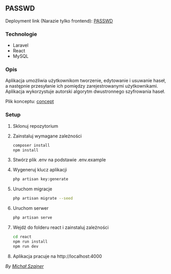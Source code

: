 ## PASSWD

Deployment link (Narazie tylko frontend): [PASSWD](https://passwd-manager.netlify.app/)

### Technologie
- Laravel
- React
- MySQL

### Opis
Aplikacja umożliwia użytkownikom tworzenie, edytowanie i usuwanie haseł, a następnie przesyłanie ich pomiędzy zarejestrowanymi użytkownikami.
Aplikacja wykorzystuje autorski algorytm dwustronnego szyfrowania haseł.

Plik konceptu: [concept](concept.md)

### Setup

1. Sklonuj repozytorium
2. Zainstaluj wymagane zależności
    ```bash
    composer install
    npm install
    ```
3. Stwórz plik .env na podstawie .env.example
4. Wygeneruj klucz aplikacji
    ```bash
    php artisan key:generate
    ```
5. Uruchom migracje
    ```bash
    php artisan migrate --seed
    ```
6. Uruchom serwer
    ```bash
    php artisan serve
    ```
7. Wejdź do folderu react i zainstaluj zależności
    ```bash
    cd react
    npm run install
    npm run dev
    ```

8. Aplikacja pracuje na  http://localhost:4000

*By [Michał Szajner](https://github.com/M1chalS)*